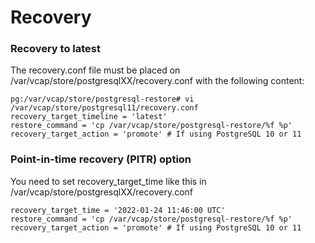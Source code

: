 # Recovery 

### Recovery to latest 
The recovery.conf file must be placed on /var/vcap/store/postgresqlXX/recovery.conf with the following content:

```
pg:/var/vcap/store/postgresql-restore# vi /var/vcap/store/postgresql11/recovery.conf
recovery_target_timeline = 'latest'
restore_command = 'cp /var/vcap/store/postgresql-restore/%f %p'
recovery_target_action = 'promote' # If using PostgreSQL 10 or 11
```

### Point-in-time recovery (PITR) option
You need to set recovery_target_time like this in  /var/vcap/store/postgresqlXX/recovery.conf 

```
recovery_target_time = '2022-01-24 11:46:00 UTC'
restore_command = 'cp /var/vcap/store/postgresql-restore/%f %p'
recovery_target_action = 'promote' # If using PostgreSQL 10 or 11
```

